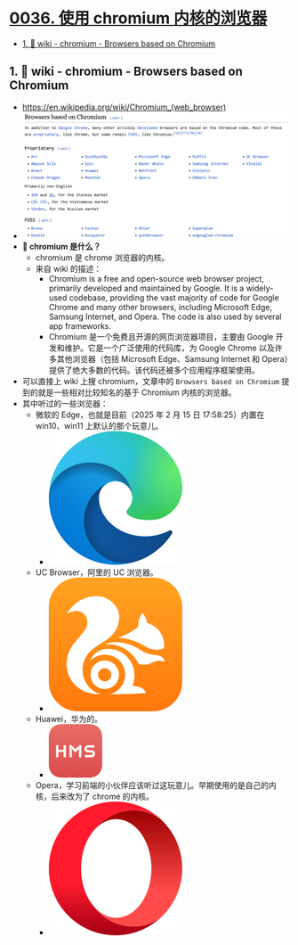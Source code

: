 # [0036. 使用 chromium 内核的浏览器](https://github.com/Tdahuyou/TNotes.notes/tree/main/notes/0036.%20%E4%BD%BF%E7%94%A8%20chromium%20%E5%86%85%E6%A0%B8%E7%9A%84%E6%B5%8F%E8%A7%88%E5%99%A8)

<!-- region:toc -->
- [1. 🔗 wiki - chromium - Browsers based on Chromium](#1--wiki---chromium---browsers-based-on-chromium)
<!-- endregion:toc -->

## 1. 🔗 wiki - chromium - Browsers based on Chromium

- https://en.wikipedia.org/wiki/Chromium_(web_browser)
- ![](assets/2025-02-15-17-58-02.png)
- **🤔 chromium 是什么？**
  - chromium 是 chrome 浏览器的内核。
  - 来自 wiki 的描述：
    - Chromium is a free and open-source web browser project, primarily developed and maintained by Google. It is a widely-used codebase, providing the vast majority of code for Google Chrome and many other browsers, including Microsoft Edge, Samsung Internet, and Opera. The code is also used by several app frameworks.
    - Chromium 是一个免费且开源的网页浏览器项目，主要由 Google 开发和维护。它是一个广泛使用的代码库，为 Google Chrome 以及许多其他浏览器（包括 Microsoft Edge、Samsung Internet 和 Opera）提供了绝大多数的代码。该代码还被多个应用程序框架使用。
- 可以直接上 wiki 上搜 chromium，文章中的 `Browsers based on Chromium` 提到的就是一些相对比较知名的基于 Chromium 内核的浏览器。
- 其中听过的一些浏览器：
  - 微软的 Edge，也就是目前（2025 年 2 月 15 日 17:58:25）内置在 win10、win11 上默认的那个玩意儿。
    - ![](assets/2025-02-15-17-59-25.png)
  - UC Browser，阿里的 UC 浏览器。
    - ![](assets/2025-02-15-17-59-05.png)
  - Huawei，华为的。
    - ![](assets/2025-02-15-18-01-07.png)
  - Opera，学习前端的小伙伴应该听过这玩意儿。早期使用的是自己的内核，后来改为了 chrome 的内核。
    - ![](assets/2025-02-15-18-05-16.png)